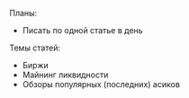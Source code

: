 Планы:
* Писать по одной статье в день

Темы статей:
* Биржи
* Майнинг ликвидности
* Обзоры популярных (последних) асиков